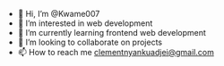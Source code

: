 - 👋 Hi, I’m @Kwame007
- 👀 I’m interested in web development
- 🌱 I’m currently learning frontend web development
- 💞️ I’m looking to collaborate on projects
- 📫 How to reach me clementnyankuadjei@gmail.com

<!---
Kwame007/Kwame007 is a ✨ special ✨ repository because its `README.md` (this file) appears on your GitHub profile.
You can click the Preview link to take a look at your changes.
--->
